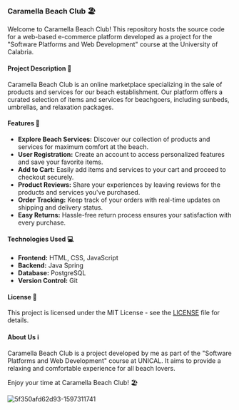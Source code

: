 ### Caramella Beach Club 🏖️

Welcome to Caramella Beach Club! This repository hosts the source code for a web-based e-commerce platform developed as a project for the "Software Platforms and Web Development" course at the University of Calabria.

#### Project Description 🚀

Caramella Beach Club is an online marketplace specializing in the sale of products and services for our beach establishment. Our platform offers a curated selection of items and services for beachgoers, including sunbeds, umbrellas, and relaxation packages.

#### Features 🎉

- **Explore Beach Services:** Discover our collection of products and services for maximum comfort at the beach.
- **User Registration:** Create an account to access personalized features and save your favorite items.
- **Add to Cart:** Easily add items and services to your cart and proceed to checkout securely.
- **Product Reviews:** Share your experiences by leaving reviews for the products and services you've purchased.
- **Order Tracking:** Keep track of your orders with real-time updates on shipping and delivery status.
- **Easy Returns:** Hassle-free return process ensures your satisfaction with every purchase.

#### Technologies Used 💻

- **Frontend:** HTML, CSS, JavaScript
- **Backend:** Java Spring
- **Database:** PostgreSQL
- **Version Control:** Git

#### License 📝

This project is licensed under the MIT License - see the [LICENSE](LICENSE) file for details.

#### About Us ℹ️

Caramella Beach Club is a project developed by me as part of the "Software Platforms and Web Development" course at UNICAL. It aims to provide a relaxing and comfortable experience for all beach lovers.

Enjoy your time at Caramella Beach Club! 🏖️

![5f350afd62d93-1597311741](https://github.com/daedalus812/CaramellaBeachClub_PSSW/assets/146168654/e304db39-4776-4bc5-8898-8a0508cb841c)

